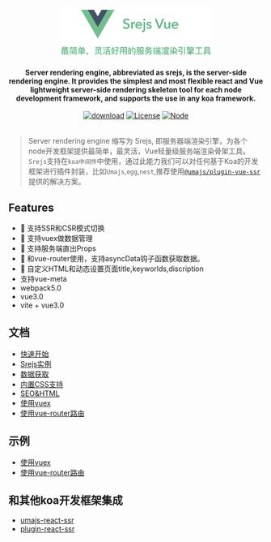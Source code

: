 <div align="center">
  <img src="./../../doc/Srejs-vue.png" width="300" />
</div>
<br />

<div align="center">
  <strong>Server rendering engine, abbreviated as srejs, is the server-side rendering engine. It provides the simplest and most flexible react and Vue lightweight server-side rendering skeleton tool for each node development framework, and supports the use in any koa framework.</strong>
</div>
<br />
<div align="center">
<a href="https://npmcharts.com/compare/@srejs/vue" target="_blank"><img src="https://img.shields.io/npm/dt/@srejs/vue" alt="download"></a>
<a href="https://github.com/dazjean/Srejs" target="_blank"><img src="https://img.shields.io/npm/l/vue.svg" alt="License"></a>
<a href="https://github.com/dazjean/Srejs" target="_blank"><img src="https://img.shields.io/badge/node-%3E=10-green.svg" alt="Node"></a>
</div>
<br />

> Server rendering engine 缩写为 Srejs, 即服务器端渲染引擎，为各个node开发框架提供最简单，最灵活，Vue轻量级服务端渲染骨架工具。 `Srejs`支持在`koa中间件`中使用，通过此能力我们可以对任何基于Koa的开发框架进行插件封装，比如`Umajs`,`egg`,`nest`,推荐使用[`@umajs/plugin-vue-ssr`](https://github.com/Umajs/plugin-vue-ssr#readme)提供的解决方案。

## Features
- 🚀 支持SSR和CSR模式切换
- 🚀 支持vuex做数据管理
- 🚀 支持服务端直出Props
- 🚀 和vue-router使用，支持asyncData钩子函数获取数据。
- 🚀 自定义HTML和动态设置页面title,keyworlds,discription
- 支持vue-meta
- webpack5.0
- vue3.0
- vite + vue3.0  

## 文档
- [快速开始](https://github.com/dazjean/Srejs/tree/mian/doc/vue/quickStart.md)
- [Srejs实例](https://github.com/dazjean/Srejs/tree/mian/doc/vue/srejs.md)
- [数据获取](https://github.com/dazjean/Srejs/tree/mian/doc/vue/initState.md)
- [内置CSS支持](https://github.com/dazjean/Srejs/tree/mian/doc/vue/suport-css.md)
- [SEO&HTML](https://github.com/dazjean/Srejs/tree/mian/doc/vue/seoHtml.md)
- [使用vuex](https://github.com/dazjean/Srejs/tree/mian/doc/vue/vuex.md)
- [使用vue-router路由](https://github.com/dazjean/Srejs/tree/mian/doc/vue/vue-router.md)

## 示例
- [使用vuex](https://github.com/Umajs/umajs-vue-ssr/tree/main/web/pages/vuex)
- [使用vue-router路由](https://github.com/Umajs/umajs-vue-ssr/tree/main/web/pages/router)

## 和其他koa开发框架集成
 - [umajs-react-ssr](https://github.com/Umajs/umajs-vue-ssr)
 - [plugin-react-ssr](https://github.com/Umajs/plugin-vue-ssr)